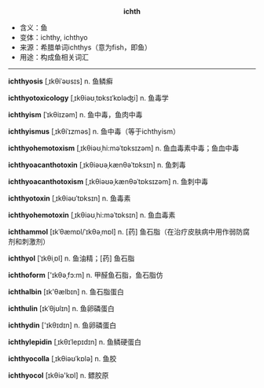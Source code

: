
**<center>ichth</center>**

- <span class="definition">含义：鱼</span>
- <span class="definition">变体：ichthy, ichthyo</span>
- <span class="definition">来源：希腊单词ichthys（意为fish，即鱼）</span>
- <span class="definition">用途：构成鱼相关词汇</span>

---

<span class="vocabulary">**ichthyosis**</span> [ˌɪkθiˈəʊsɪs] n. 鱼鳞癣

<span class="vocabulary">**ichthyotoxicology**</span> [ˌɪkθiəʊˌtɒksɪˈkɒləʤi] n. 鱼毒学

<span class="vocabulary">**ichthyism**</span> [ˈɪkθiɪzəm] n. 鱼中毒，鱼肉中毒

<span class="vocabulary">**ichthyismus**</span> [ˌɪkθiˈɪzməs] n. 鱼中毒（等于ichthyism）

<span class="vocabulary">**ichthyohemotoxism**</span> [ˌɪkθiəʊˌhi:məˈtɒksɪzəm] n. 鱼血毒素中毒；鱼血中毒

<span class="vocabulary">**ichthyoacanthotoxin**</span> [ˌɪkθiəʊəˌkænθəˈtɒksɪn] n. 鱼刺毒

<span class="vocabulary">**ichthyoacanthotoxism**</span> [ˌɪkθiəʊəˌkænθəˈtɒksɪzəm] n. 鱼刺中毒

<span class="vocabulary">**ichthyotoxin**</span> [ˌɪkθiəʊˈtɒksɪn] n. 鱼毒素

<span class="vocabulary">**ichthyohemotoxin**</span> [ˌɪkθiəʊˌhi:məˈtɒksɪn] n. 鱼血毒素


<span class="vocabulary">**ichthammol**</span> [ɪkˈθæmɒl/ˈɪkθəˌmɒl] n. [药] 鱼石脂（在治疗皮肤病中用作弱防腐剂和刺激剂）

<span class="vocabulary">**ichthyol**</span> [ˈɪkθiˌɒl] n. 鱼油精；[药] 鱼石脂

<span class="vocabulary">**ichthoform**</span> ['ɪkθәˌfɔ:m] n. 甲醛鱼石脂，鱼石脂仿

<span class="vocabulary">**ichthalbin**</span> [ɪk'θælbɪn] n. 鱼石脂蛋白

<span class="vocabulary">**ichthulin**</span> [ɪkˈθjʊlɪn] n. 鱼卵磷蛋白

<span class="vocabulary">**ichthydin**</span> ['ɪkθɪdɪn] n. 鱼卵磷蛋白

<span class="vocabulary">**ichthylepidin**</span> [ˌɪkθɪˈlepɪdɪn] n. 鱼鳞硬蛋白

<span class="vocabulary">**ichthyocolla**</span> [ˌɪkθiəʊˈkɒlə] n. 鱼胶

<span class="vocabulary">**ichthyocol**</span> [ɪkθiə'kɒl] n. 鳔胶原


